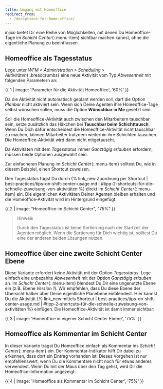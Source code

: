 ```yaml
---
title: Umgang mit Homeoffice
redirect_from:
  - /de/options-for-home-office/
---
```


injixo bietet Dir eine Reihe von Möglichkeiten, mit denen Du Homeoffice-Tage im _Schicht Center_{:.menu-item} sichtbar machen kannst, ohne die eigentliche Planung zu beeinflussen.

## Homeoffice als Tagesstatus

Lege unter _WFM > Administration > Scheduling > Aktivitäten_{:.breadcrumbs} eine neue Aktivität vom Typ _Abwesenheit_ mit folgenden Parametern an:

{{ 1 | image: 'Parameter für die Aktivität Homeoffice', '60%' }}

Da die Aktivität nicht automatisch geplant werden soll, darf die Option _Planbar_ nicht aktiviert sein. Wenn sich Deine Agenten ihre Homeoffice-Tage selbst wünschen sollen, muss die Option **Wünschbar in Me** gesetzt sein.

Soll die Homeoffice-Aktivität auch zwischen den Mitarbeitern tauschbar sein, setze zusätzlich das Häkchen bei **Tauschbar beim Schichttausch**. Wenn Du Dich dafür entscheidest die Homeoffice-Aktivität nicht tauschbar zu machen, können Mitarbeiter trotzdem weiterhin ihre Schichten tauschen. Die Homeoffice-Aktivität wird dann nicht mitgetauscht.

Da Aktivitäten mit dem _Tagesstatus_ immer _Ganztägig erlauben_ erfordern, müssen beide Optionen ausgewählt sein.

Zur einfacheren Planung im _Schicht Center_{:.menu-item} solltest Du, wie in diesem Beispiel, einen Shortcut zuweisen.

Den Tagesstatus fügst Du durch {% link_new Zuordnung per Shortcut | best-practices/tips-on-shift-center-usage.md | #tipp-2-shortcuts-für-die-schnelle-zuweisung-von-aktivitäten %} direkt im _Schicht Center_{:.menu-item} ein. Die eigentlichen Aktivitäten Deiner Agenten bleiben erhalten und die Homeoffice-Aktivität wird im Hintergrund eingefügt:

{{ 2 | image: "Homeoffice im Schicht Center", "75%" }}

> Hinweis
>
> Durch den Tagesstatus ist keine Sortierung nach der Startzeit der Agenten möglich. Wenn die Sortierung für Dich wichtig ist, solltest Du eine der anderen beiden Lösungen nutzen.

## Homeoffice über eine zweite Schicht Center Ebene

Diese Variante erfordert keine Aktivität mit der Option _Tagesstatus_. Lege einfach eine unbezahlte _Abwesenheit_ mit der Option _Ganztägig erlauben_ an. Im _Schicht Center_{:.menu-item} blendest Du Dir eine ungenutzte Ebene ein (z.B. Ebene _Version 1_). Wir empfehlen, dass Du diese Ebene der Übersicht halber über Deine eigentliche Planebene einblendest. Hier kannst Du die Aktivität {% link_new mittels Shortcut | best-practices/tips-on-shift-center-usage.md | #tipp-2-shortcuts-für-die-schnelle-zuweisung-von-aktivitäten %} einfügen. Die Homeoffice-Aktivität ist damit immer sichtbar:

{{ 3 | image: 'Homeoffice in eigener Schicht Center Ebene', '75%' }}

## Homeoffice als Kommentar im Schicht Center

In dieser Variante trägst Du Homeoffice einfach als Kommentar ins _Schicht Center_{:.menu-item} ein. Der Kommentar-Indikator hilft Dir dabei zu erkennen, dass dort ein Eintrag vorhanden ist. Dieses Vorgehen ist nur empfehlenswert, wenn Du die Kommentare nicht noch für etwas anderes verwendest. Wenn Du mit der Maus über den Tag gehst, wird Dir die Homeoffice-Information angezeigt:

{{ 4 | image: 'Homeoffice als Kommentar im Schicht Center', '75%' }}
